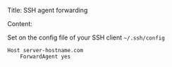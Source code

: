 Title: SSH agent forwarding

Content:

Set on the config file of your SSH client `~/.ssh/config`
```
Host server-hostname.com
    ForwardAgent yes
```
